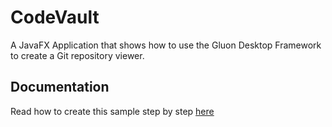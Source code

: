 CodeVault
=======

A JavaFX Application that shows how to use the Gluon Desktop Framework to create a Git repository viewer.

Documentation
-------------

Read how to create this sample step by step [here](http://docs.gluonhq.com/samples/codevault/)

